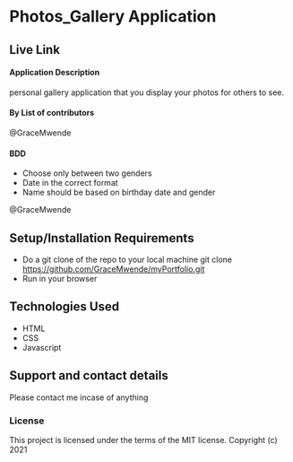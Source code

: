 # Photos_Gallery Application

## Live Link



#### Application Description

personal gallery application that you display your photos for others to see.

#### By **List of contributors**

@GraceMwende

#### BDD

- Choose only between two genders
- Date in the correct format
- Name should be based on birthday date and gender

@GraceMwende

## Setup/Installation Requirements

- Do a git clone of the repo to your local machine
  git clone https://github.com/GraceMwende/myPortfolio.git
- Run in your browser

## Technologies Used

- HTML
- CSS
- Javascript

## Support and contact details

Please contact me incase of anything

### License

This project is licensed under the terms of the MIT license.
Copyright (c) 2021